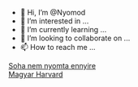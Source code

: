 - 👋 Hi, I’m @Nyomod
- 👀 I’m interested in ...
- 🌱 I’m currently learning ...
- 💞️ I’m looking to collaborate on ...
- 📫 How to reach me ...

<a href="https://adatbank.mlsz.hu/player/1211659.html">Soha nem nyomta ennyire</a>
<br>
<a href="https://pataky.hu">Magyar Harvard</a>
<!---
Nyomod/Nyomod is a ✨ special ✨ repository because its `README.md` (this file) appears on your GitHub profile.
You can click the Preview link to take a look at your changes.
--->
